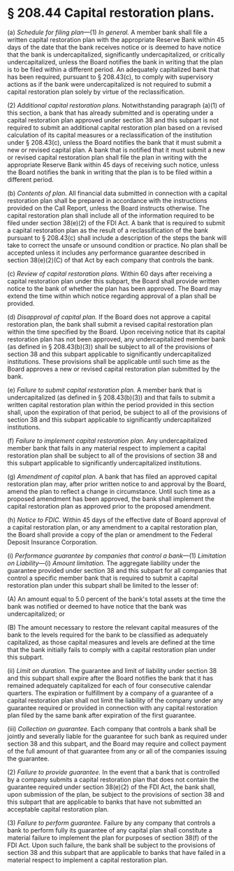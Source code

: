 # § 208.44   Capital restoration plans.

(a) *Schedule for filing plan*—(1) *In general.* A member bank shall file a written capital restoration plan with the appropriate Reserve Bank within 45 days of the date that the bank receives notice or is deemed to have notice that the bank is undercapitalized, significantly undercapitalized, or critically undercapitalized, unless the Board notifies the bank in writing that the plan is to be filed within a different period. An adequately capitalized bank that has been required, pursuant to § 208.43(c), to comply with supervisory actions as if the bank were undercapitalized is not required to submit a capital restoration plan solely by virtue of the reclassification.


(2) *Additional capital restoration plans.* Notwithstanding paragraph (a)(1) of this section, a bank that has already submitted and is operating under a capital restoration plan approved under section 38 and this subpart is not required to submit an additional capital restoration plan based on a revised calculation of its capital measures or a reclassification of the institution under § 208.43(c), unless the Board notifies the bank that it must submit a new or revised capital plan. A bank that is notified that it must submit a new or revised capital restoration plan shall file the plan in writing with the appropriate Reserve Bank within 45 days of receiving such notice, unless the Board notifies the bank in writing that the plan is to be filed within a different period.


(b) *Contents of plan.* All financial data submitted in connection with a capital restoration plan shall be prepared in accordance with the instructions provided on the Call Report, unless the Board instructs otherwise. The capital restoration plan shall include all of the information required to be filed under section 38(e)(2) of the FDI Act. A bank that is required to submit a capital restoration plan as the result of a reclassification of the bank pursuant to § 208.43(c) shall include a description of the steps the bank will take to correct the unsafe or unsound condition or practice. No plan shall be accepted unless it includes any performance guarantee described in section 38(e)(2)(C) of that Act by each company that controls the bank.


(c) *Review of capital restoration plans.* Within 60 days after receiving a capital restoration plan under this subpart, the Board shall provide written notice to the bank of whether the plan has been approved. The Board may extend the time within which notice regarding approval of a plan shall be provided.


(d) *Disapproval of capital plan.* If the Board does not approve a capital restoration plan, the bank shall submit a revised capital restoration plan within the time specified by the Board. Upon receiving notice that its capital restoration plan has not been approved, any undercapitalized member bank (as defined in § 208.43(b)(3)) shall be subject to all of the provisions of section 38 and this subpart applicable to significantly undercapitalized institutions. These provisions shall be applicable until such time as the Board approves a new or revised capital restoration plan submitted by the bank.


(e) *Failure to submit capital restoration plan.* A member bank that is undercapitalized (as defined in § 208.43(b)(3)) and that fails to submit a written capital restoration plan within the period provided in this section shall, upon the expiration of that period, be subject to all of the provisions of section 38 and this subpart applicable to significantly undercapitalized institutions.


(f) *Failure to implement capital restoration plan.* Any undercapitalized member bank that fails in any material respect to implement a capital restoration plan shall be subject to all of the provisions of section 38 and this subpart applicable to significantly undercapitalized institutions.


(g) *Amendment of capital plan.* A bank that has filed an approved capital restoration plan may, after prior written notice to and approval by the Board, amend the plan to reflect a change in circumstance. Until such time as a proposed amendment has been approved, the bank shall implement the capital restoration plan as approved prior to the proposed amendment.


(h) *Notice to FDIC.* Within 45 days of the effective date of Board approval of a capital restoration plan, or any amendment to a capital restoration plan, the Board shall provide a copy of the plan or amendment to the Federal Deposit Insurance Corporation.


(i) *Performance guarantee by companies that control a bank*—(1) *Limitation on Liability*—(i) *Amount limitation.* The aggregate liability under the guarantee provided under section 38 and this subpart for all companies that control a specific member bank that is required to submit a capital restoration plan under this subpart shall be limited to the lesser of:


(A) An amount equal to 5.0 percent of the bank's total assets at the time the bank was notified or deemed to have notice that the bank was undercapitalized; or


(B) The amount necessary to restore the relevant capital measures of the bank to the levels required for the bank to be classified as adequately capitalized, as those capital measures and levels are defined at the time that the bank initially fails to comply with a capital restoration plan under this subpart.


(ii) *Limit on duration.* The guarantee and limit of liability under section 38 and this subpart shall expire after the Board notifies the bank that it has remained adequately capitalized for each of four consecutive calendar quarters. The expiration or fulfillment by a company of a guarantee of a capital restoration plan shall not limit the liability of the company under any guarantee required or provided in connection with any capital restoration plan filed by the same bank after expiration of the first guarantee.


(iii) *Collection on guarantee.* Each company that controls a bank shall be jointly and severally liable for the guarantee for such bank as required under section 38 and this subpart, and the Board may require and collect payment of the full amount of that guarantee from any or all of the companies issuing the guarantee.


(2) *Failure to provide guarantee.* In the event that a bank that is controlled by a company submits a capital restoration plan that does not contain the guarantee required under section 38(e)(2) of the FDI Act, the bank shall, upon submission of the plan, be subject to the provisions of section 38 and this subpart that are applicable to banks that have not submitted an acceptable capital restoration plan.


(3) *Failure to perform guarantee.* Failure by any company that controls a bank to perform fully its guarantee of any capital plan shall constitute a material failure to implement the plan for purposes of section 38(f) of the FDI Act. Upon such failure, the bank shall be subject to the provisions of section 38 and this subpart that are applicable to banks that have failed in a material respect to implement a capital restoration plan.




